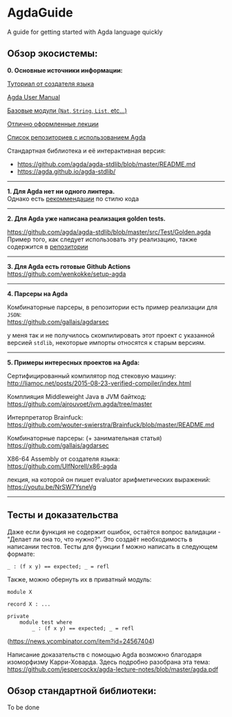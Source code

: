 # AgdaGuide
A guide for getting started with Agda language quickly

## Обзор экосистемы:
**0. Основные источники информации:**

[Туториал от создателя языка](https://www.cse.chalmers.se/~ulfn/papers/afp08/tutorial.pdf)

[Agda User Manual](https://agda.readthedocs.io/en/latest/getting-started/index.html)

[Базовые модули (`Nat`, `String`, `List`, etc...)](https://github.com/agda/agda/tree/master/src/data/lib/prim/Agda/Builtin)

[Отлично оформленные лекции](https://github.com/jespercockx/agda-lecture-notes/blob/master/agda.pdf)

[Список репозиториев с использованием Agda](https://github.com/xgrommx/agda-ecosystem)

Стандартная библиотека и её интерактивная версия:
- https://github.com/agda/agda-stdlib/blob/master/README.md
- https://agda.github.io/agda-stdlib/

---
**1. Для Agda нет ни одного линтера.**<br>
Однако есть [рекоммендации](https://github.com/agda/agda-stdlib/blob/master/doc/style-guide.md) по стилю кода

--- 
**2. Для Agda уже написана реализация golden tests.**

https://github.com/agda/agda-stdlib/blob/master/src/Test/Golden.agda<br>
Пример того, как следует использовать эту реализацию, также содержится в [репозитории](https://github.com/agda/agda-stdlib/tree/master/tests)

---
**3. Для Agda есть готовые Github Actions**<br>
https://github.com/wenkokke/setup-agda

---
**4. Парсеры на Agda**

Комбинаторные парсеры, в репозитории есть пример реализации для `JSON`:<br>https://github.com/gallais/agdarsec

у меня так и не получилось скомпилировать этот проект с указанной версией `stdlib`, некоторые импорты относятся к старым версиям.

---
**5. Примеры интересных проектов на Agda:**

Сертифицированный компилятор под стековую машину:<br>
http://liamoc.net/posts/2015-08-23-verified-compiler/index.html

Комплияция Middleweight Java в JVM байткод:<br>
https://github.com/ajrouvoet/jvm.agda/tree/master

Интерпретатор Brainfuck:<br>
https://github.com/wouter-swierstra/Brainfuck/blob/master/README.md

Комбинаторные парсеры: (+ занимательная статья)<br>
https://github.com/gallais/agdarsec

X86-64 Assembly от создателя языка:<br>
https://github.com/UlfNorell/x86-agda

лекция, на которой он пишет evaluator арифметических выражений:<br>
https://youtu.be/NrSW7YsneVg

---


## Тесты и доказательства
Даже если функция не содержит ошибок, остаётся вопрос валидации - "Делает ли она то, что нужно?". Это создаёт необходимость в написании тестов.
Тесты для функции f можно написать в следующем формате:

`_ : (f x y) == expected; _ = refl`

Также, можно обернуть их в приватный модуль:

```
module X

record X : ...

private
	module test where
		_ : (f x y) == expected; _ = refl
```
(https://news.ycombinator.com/item?id=24567404)

Написание доказательств с помощью Agda возможно благодаря изоморфизму Карри-Ховарда.
Здесь подробно разобрана эта тема:
https://github.com/jespercockx/agda-lecture-notes/blob/master/agda.pdf

## Обзор стандартной библиотеки:
To be done
 
